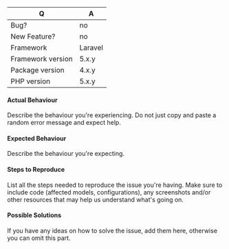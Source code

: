 | Q                 | A
| ----------------- | ---
| Bug?              | no|yes
| New Feature?      | no|yes
| Framework         | Laravel|Lumen
| Framework version | 5.x.y
| Package version   | 4.x.y
| PHP version       | 5.x.y|7.x.y

#### Actual Behaviour

Describe the behaviour you're experiencing. Do not just copy and paste a random error message and expect help.


#### Expected Behaviour

Describe the behaviour you're expecting.


#### Steps to Reproduce

List all the steps needed to reproduce the issue you're having. Make sure to include code (affected models, configurations),
any screenshots and/or other resources that may help us understand what's going on.


#### Possible Solutions

If you have any ideas on how to solve the issue, add them here, otherwise you can omit this part.
